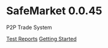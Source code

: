 # SafeMarket 0.0.45

P2P Trade System

[Test Reports](/reports/0.0.45/)
[Getting Started](https://github.com/SafeMarket/dapp/wiki/Getting-Started)